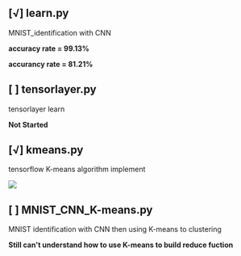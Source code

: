 [√] learn.py
---------------
MNIST_identification with CNN

**accuracy rate = 99.13%**


**accurancy rate = 81.21%**

[ ] tensorlayer.py
---
tensorlayer learn

**Not Started**

[√] kmeans.py
---
tensorflow K-means algorithm implement

![](https://github.com/wqj97/Machine_Learning_Learn_Diary/blob/master/image/K-means-base.png)

[ ] MNIST_CNN_K-means.py
---
MNIST identification with CNN then using K-means to clustering

**Still can't understand how to use K-means to build reduce fuction**